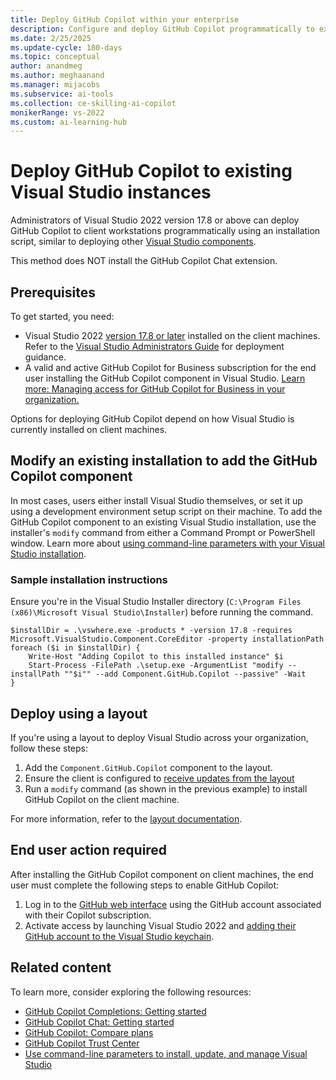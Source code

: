 ```yaml
---
title: Deploy GitHub Copilot within your enterprise
description: Configure and deploy GitHub Copilot programmatically to existing Visual Studio instances on a client's machine within an enterprise.
ms.date: 2/25/2025
ms.update-cycle: 180-days
ms.topic: conceptual
author: anandmeg
ms.author: meghaanand
ms.manager: mijacobs
ms.subservice: ai-tools
ms.collection: ce-skilling-ai-copilot
monikerRange: vs-2022
ms.custom: ai-learning-hub
---
```

# Deploy GitHub Copilot to existing Visual Studio instances

Administrators of Visual Studio 2022 version 17.8 or above can deploy GitHub Copilot to client workstations programmatically using an installation script, similar to deploying other [Visual Studio components](../install/workload-and-component-ids.md). 

This method does NOT install the GitHub Copilot Chat extension.

## Prerequisites

To get started, you need:

- Visual Studio 2022 [version 17.8 or later](/visualstudio/releases/2022/release-history) installed on the client machines.
  Refer to the [Visual Studio Administrators Guide](https://aka.ms/vs/admin/guide) for deployment guidance.
- A valid and active GitHub Copilot for Business subscription for the end user installing the GitHub Copilot component in Visual Studio. 
  [Learn more: Managing access for GitHub Copilot for Business in your organization.](https://docs.github.com/en/copilot/managing-copilot-business/managing-access-for-copilot-business-in-your-organization)

Options for deploying GitHub Copilot depend on how Visual Studio is currently installed on client machines.

## Modify an existing installation to add the GitHub Copilot component

In most cases, users either install Visual Studio themselves, or set it up using a development environment setup script on their machine.
To add the GitHub Copilot component to an existing Visual Studio installation, use the installer's `modify` command from either a Command Prompt or PowerShell window. Learn more about [using command-line parameters with your Visual Studio installation](../install/use-command-line-parameters-to-install-visual-studio).

### Sample installation instructions

Ensure you're in the Visual Studio Installer directory (`C:\Program Files (x86)\Microsoft Visual Studio\Installer`) before running the command.

```
$installDir = .\vswhere.exe -products * -version 17.8 -requires Microsoft.VisualStudio.Component.CoreEditor -property installationPath
foreach ($i in $installDir) {
    Write-Host "Adding Copilot to this installed instance" $i
    Start-Process -FilePath .\setup.exe -ArgumentList "modify --installPath ""$i"" --add Component.GitHub.Copilot --passive" -Wait
}
```

## Deploy using a layout

If you're using a layout to deploy Visual Studio across your organization, follow these steps:

1. Add the `Component.GitHub.Copilot` component to the layout.
1. Ensure the client is configured to [receive updates from the layout](../install/update-visual-studio.md#configure-source-location-of-updates)
1. Run a `modify` command (as shown in the previous example) to install GitHub Copilot on the client machine.

For more information, refer to the [layout documentation](../install/create-a-network-installation-of-visual-studio.md#modify-the-contents-of-a-layout). 

## End user action required

After installing the GitHub Copilot component on client machines, the end user must complete the following steps to enable GitHub Copilot:

1. Log in to the [GitHub web interface](https://github.com/settings/copilot) using the GitHub account associated with their Copilot subscription.
1. Activate access by launching Visual Studio 2022 and [adding their GitHub account to the Visual Studio keychain](work-with-github-accounts.md).

## Related content

To learn more, consider exploring the following resources:

- [GitHub Copilot Completions: Getting started](visual-studio-github-copilot-extension.md)
- [GitHub Copilot Chat: Getting started](visual-studio-github-copilot-chat.md)
- [GitHub Copilot: Compare plans](https://github.com/features/copilot/plans)
- [GitHub Copilot Trust Center](https://resources.github.com/copilot-trust-center/)
- [Use command-line parameters to install, update, and manage Visual Studio](../install/use-command-line-parameters-to-install-visual-studio.md)